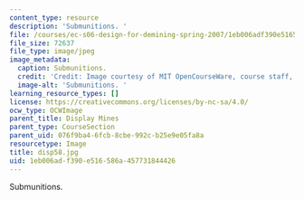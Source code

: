 ```yaml
---
content_type: resource
description: 'Submunitions. '
file: /courses/ec-s06-design-for-demining-spring-2007/1eb006adf390e516586a457731844426_disp58.jpg
file_size: 72637
file_type: image/jpeg
image_metadata:
  caption: Submunitions.
  credit: 'Credit: Image courtesy of MIT OpenCourseWare, course staff, and students.'
  image-alt: 'Submunitions. '
learning_resource_types: []
license: https://creativecommons.org/licenses/by-nc-sa/4.0/
ocw_type: OCWImage
parent_title: Display Mines
parent_type: CourseSection
parent_uid: 076f9ba4-6fcb-8cbe-992c-b25e9e05fa8a
resourcetype: Image
title: disp58.jpg
uid: 1eb006ad-f390-e516-586a-457731844426
---
```

Submunitions. 
